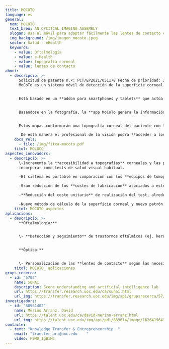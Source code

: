```yaml
---
title: MOCOTO
language: es
general:
  nom: MOCOTO
  text_breu: AN OPCITCAL IMAGING ASSEMBLY
  slogan: Usa el móvil para adaptar fácilmente las lentes de contacto con MoCoTo
  img_background: /img/imagen_mocoto.jpeg
  sector: Salud - eHealth
  keywords:
    - value: Oftalmología
    - value: e-Health
    - value: topografía corneal
    - value: lentes de contacto
about:
  - descripcio: >-
      Solicitud de patente n.º: PCT/EP2021/051178 Fecha de prioridad: 20/01/2021
      MoCoTo es un sistema móvil de detección de la superficie corneal. 


      Está basado en un **addon para smartphones y tablets** que actúa como un objetivo de una cámara fotográfica. El addon proyecta una iluminación específica sobre la superficie ocular y la aplicación móvil MoCoTo adquiere una fotografía de la misma. 


      Basándose en la fotografía, la **app MoCoTo genera la información** para crear los mapas de elevación de la córnea usando algoritmos de cálculo integrados. 


      Estos mapas conformarán una topografía corneal del paciente con la que se podrá evaluar su salud visual. Además, la app MoCoTo permitirá **almacenar los datos en la historia clínica** del paciente registrada en el servidor de datos de la óptica/clínica.

       De esta manera el profesional de la visión podrá **acceder a los datos del paciente** y actualizarlos de manera cómoda y fácil.
    docs_rels:
      - file: /img/fitxa-mocoto.pdf
    titol: MOLOCO
aspectes_innovadors:
  - descripcio: >-
      \-Incrementa la **accesibilidad a topografías** corneales y las puede
      incorporar como tests de salud visual habitual.

      -El sistema es portable en comparación con los **equipos de tomografía** corneal de mercado.

      -Gran reducción de los **costes de fabricación** asociados a este tipo de equipamiento.

      -**Reducción del coste unitario** de realización del test, alrededor de 200 €, en comparación con el coste de los topógrafos corneales actuales, que supera los 3.000 €.

      -Nuevo método de cálculo de la superficie corneal y nuevo patrón de iluminación ocular que mejora el alineamiento con cámara-ojo, disminuye el tiempo de cálculo para la obtención de resultados y **facilita el cambio de resolución de la prueba.**
    titol: MOCOTO_aspectos
aplicacions:
  - descripcio: >-
      **Oftalmología:** 


      \- **Detección y seguimiento** de trastornos oftálmicos (ej. keratoconus). 


      **Óptica:**


      \- Personalización de las **lentes de contacto** según las necesidades de cada persona.
    titol: MOCOTO_ aplicaciones
grups_recerca:
  - id: "5702"
    name: SUNAI
    description: Scene understanding and artificial intelligence lab
    url: https://transfer.research.uoc.edu/ca/sunai.html
    url_img: https://transfer.research.uoc.edu/img/api/grupsrecerca/57/image/1594206271178
investigadors:
  - id: "88961402"
    name: Merino Arranz, David
    url: https://talent.uoc.edu/ca/david-merino-arranz.html
    url_img: https://talent.uoc.edu/img/api/pdi/889614/image/1626419643829
contacte:
  - text: "Knowledge Transfer & Entrepreneurship  "
    email: "transfer_ari@uoc.edu    "
    video: F9MD_IgBiMc
---
```

